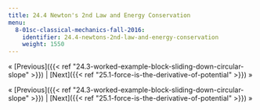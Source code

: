 ```yaml
---
title: 24.4 Newton's 2nd Law and Energy Conservation
menu:
  8-01sc-classical-mechanics-fall-2016:
    identifier: 24.4-newtons-2nd-law-and-energy-conservation
    weight: 1550
---
```

« [Previous]({{< ref "24.3-worked-example-block-sliding-down-circular-slope" >}}) | [Next]({{< ref "25.1-force-is-the-derivative-of-potential" >}}) »

« [Previous]({{< ref "24.3-worked-example-block-sliding-down-circular-slope" >}}) | [Next]({{< ref "25.1-force-is-the-derivative-of-potential" >}}) »